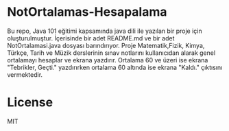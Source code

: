 # NotOrtalamas-Hesapalama
Bu repo, Java 101 eğitimi kapsamında java dili ile yazılan bir proje için oluşturulmuştur. İçerisinde bir adet README.md ve bir adet NotOrtalamasi.java dosyası barındırıyor.  Proje Matematik,Fizik, Kimya, Türkçe, Tarih ve Müzik derslerinin sınav notlarını kullanıcıdan alarak genel ortalamayı hesaplar ve ekrana yazdırır. Ortalama 60 ve üzeri ise ekrana "Tebrikler, Geçti." yazdırırken ortalama 60 altında ise ekrana "Kaldı." çıktısını vermektedir.
# License
MIT
